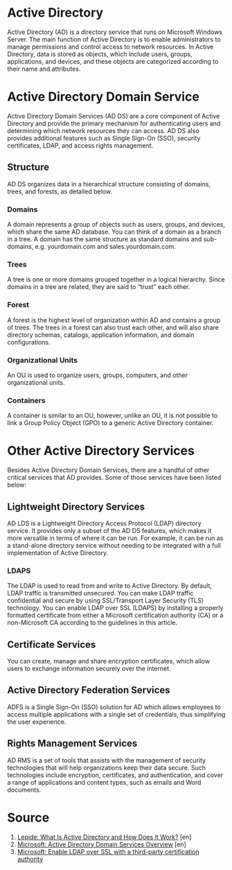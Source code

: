 # Active Directory
Active Directory (AD) is a directory service that runs on Microsoft Windows Server. The main function of Active Directory is to enable administrators to manage permissions and control access to network resources. In Active Directory, data is stored as objects, which include users, groups, applications, and devices, and these objects are categorized according to their name and attributes. 

# Active Directory Domain Service
Active Directory Domain Services (AD DS) are a core component of Active Directory and provide the primary mechanism for authenticating users and determining which network resources they can access. AD DS also provides additional features such as Single Sign-On (SSO), security certificates, LDAP, and access rights management. 

## Structure
AD DS organizes data in a hierarchical structure consisting of domains, trees, and forests, as detailed below.

### Domains
A domain represents a group of objects such as users, groups, and devices, which share the same AD database. You can think of a domain as a branch in a tree. A domain has the same structure as standard domains and sub-domains, e.g. yourdomain.com and sales.yourdomain.com.

### Trees
A tree is one or more domains grouped together in a logical hierarchy. Since domains in a tree are related, they are said to “trust” each other.

### Forest
A forest is the highest level of organization within AD and contains a group of trees. The trees in a forest can also trust each other, and will also share directory schemas, catalogs, application information, and domain configurations.

### Organizational Units
An OU is used to organize users, groups, computers, and other organizational units.

### Containers
A container is similar to an OU, however, unlike an OU, it is not possible to link a Group Policy Object (GPO) to a generic Active Directory container. 

# Other Active Directory Services
Besides Active Directory Domain Services, there are a handful of other critical services that AD provides. Some of those services have been listed below:

## Lightweight Directory Services
AD LDS is a Lightweight Directory Access Protocol (LDAP) directory service. It provides only a subset of the AD DS features, which makes it more versatile in terms of where it can be run. For example, it can be run as a stand-alone directory service without needing to be integrated with a full implementation of Active Directory.

### LDAPS
The LDAP is used to read from and write to Active Directory. By default, LDAP traffic is transmitted unsecured. You can make LDAP traffic confidential and secure by using SSL/Transport Layer Security (TLS) technology. You can enable LDAP over SSL (LDAPS) by installing a properly formatted certificate from either a Microsoft certification authority (CA) or a non-Microsoft CA according to the guidelines in this article.

## Certificate Services
You can create, manage and share encryption certificates, which allow users to exchange information securely over the internet.

## Active Directory Federation Services
ADFS is a Single Sign-On (SSO) solution for AD which allows employees to access multiple applications with a single set of credentials, thus simplifying the user experience.

## Rights Management Services
AD RMS is a set of tools that assists with the management of security technologies that will help organizations keep their data secure. Such technologies include encryption, certificates, and authentication, and cover a range of applications and content types, such as emails and Word documents.

# Source
1. [Lepide: What Is Active Directory and How Does It Work?](https://www.lepide.com/blog/what-is-active-directory-and-how-does-it-work/) [en]
2. [Microsoft: Active Directory Domain Services Overview](https://learn.microsoft.com/en-us/windows-server/identity/ad-ds/get-started/virtual-dc/active-directory-domain-services-overview) [en]
3. [Microsoft: Enable LDAP over SSL with a third-party certification authority](https://learn.microsoft.com/en-us/troubleshoot/windows-server/identity/enable-ldap-over-ssl-3rd-certification-authority)
